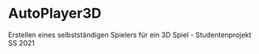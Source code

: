 # AutoPlayer3D
Erstellen eines selbstständigen Spielers für ein 3D Spiel - Studentenprojekt SS 2021

